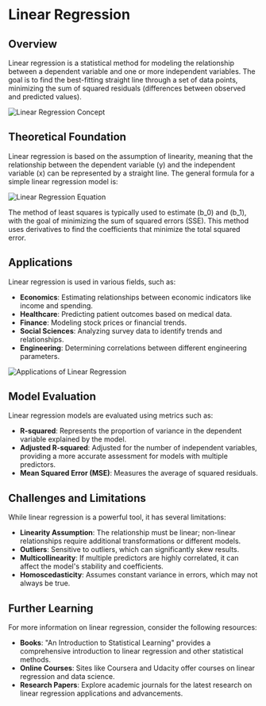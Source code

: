 # Linear Regression

## Overview
Linear regression is a statistical method for modeling the relationship between a dependent variable and one or more independent variables. The goal is to find the best-fitting straight line through a set of data points, minimizing the sum of squared residuals (differences between observed and predicted values).

![Linear Regression Concept](https://media.geeksforgeeks.org/wp-content/uploads/20231129130431/11111111.png)

## Theoretical Foundation
Linear regression is based on the assumption of linearity, meaning that the relationship between the dependent variable \(y\) and the independent variable \(x\) can be represented by a straight line. The general formula for a simple linear regression model is:

![Linear Regression Equation](https://miro.medium.com/v2/resize:fit:960/0*rHOClzLZwTKY6Q6O.png)


The method of least squares is typically used to estimate \(b_0\) and \(b_1\), with the goal of minimizing the sum of squared errors (SSE). This method uses derivatives to find the coefficients that minimize the total squared error.

## Applications
Linear regression is used in various fields, such as:

- **Economics**: Estimating relationships between economic indicators like income and spending.
- **Healthcare**: Predicting patient outcomes based on medical data.
- **Finance**: Modeling stock prices or financial trends.
- **Social Sciences**: Analyzing survey data to identify trends and relationships.
- **Engineering**: Determining correlations between different engineering parameters.

![Applications of Linear Regression](https://fastercapital.com/i/Linear-regression--Mastering-the-Basics-of-Linear-Regression-in-MLR--Applications-of-Linear-Regression.webp)

## Model Evaluation
Linear regression models are evaluated using metrics such as:

- **R-squared**: Represents the proportion of variance in the dependent variable explained by the model.
- **Adjusted R-squared**: Adjusted for the number of independent variables, providing a more accurate assessment for models with multiple predictors.
- **Mean Squared Error (MSE)**: Measures the average of squared residuals.

## Challenges and Limitations
While linear regression is a powerful tool, it has several limitations:

- **Linearity Assumption**: The relationship must be linear; non-linear relationships require additional transformations or different models.
- **Outliers**: Sensitive to outliers, which can significantly skew results.
- **Multicollinearity**: If multiple predictors are highly correlated, it can affect the model's stability and coefficients.
- **Homoscedasticity**: Assumes constant variance in errors, which may not always be true.

## Further Learning
For more information on linear regression, consider the following resources:

- **Books**: "An Introduction to Statistical Learning" provides a comprehensive introduction to linear regression and other statistical methods.
- **Online Courses**: Sites like Coursera and Udacity offer courses on linear regression and data science.
- **Research Papers**: Explore academic journals for the latest research on linear regression applications and advancements.

